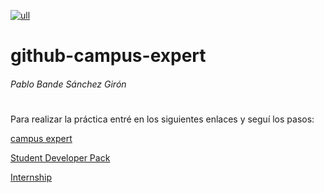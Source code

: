 [![ull](https://www.ull.es/portal/noticias/wp-content/uploads/sites/13/2018/06/ull_color_horizontal.jpg)](https://nodesource.com/products/nsolid)
# github-campus-expert
###### Pablo Bande Sánchez Girón
#
#
Para realizar la práctica entré en los siguientes enlaces y seguí los pasos:

[campus expert](https://githubcampus.expert/training)

[Student Developer Pack](https://education.github.com/pack)

[Internship](https://internships.github.com/)